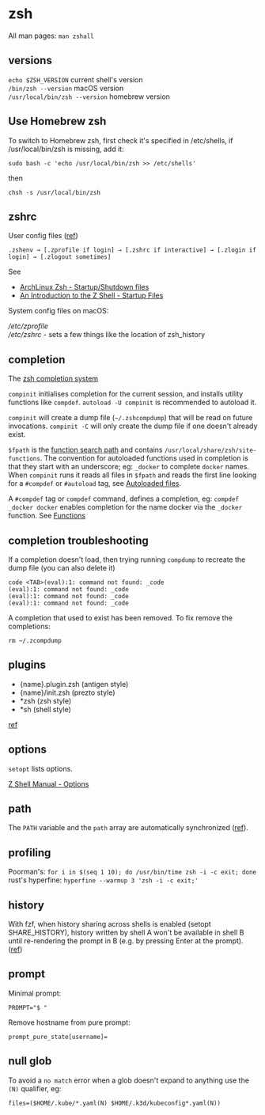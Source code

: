 # zsh

All man pages: `man zshall`

## versions

`echo $ZSH_VERSION` current shell's version  
`/bin/zsh --version` macOS version  
`/usr/local/bin/zsh --version` homebrew version

## Use Homebrew zsh

To switch to Homebrew zsh, first check it's specified in /etc/shells, if /usr/local/bin/zsh is missing, add it:

```
sudo bash -c 'echo /usr/local/bin/zsh >> /etc/shells'
```

then

```
chsh -s /usr/local/bin/zsh
```

## zshrc

User config files ([ref](https://unix.stackexchange.com/questions/71253/what-should-shouldnt-go-in-zshenv-zshrc-zlogin-zprofile-zlogout))

```
.zshenv → [.zprofile if login] → [.zshrc if interactive] → [.zlogin if login] → [.zlogout sometimes]
```

See

- [ArchLinux Zsh - Startup/Shutdown files](https://wiki.archlinux.org/index.php/Zsh#Startup/Shutdown_files)
- [An Introduction to the Z Shell - Startup Files](http://zsh.sourceforge.net/Intro/intro_3.html)

System config files on macOS:

_/etc/zprofile_  
_/etc/zshrc_ - sets a few things like the location of zsh_history

## completion

The [zsh completion system](http://zsh.sourceforge.net/Doc/Release/Completion-System.html)

`compinit` initialises completion for the current session, and installs utility functions like `compdef`. `autoload -U compinit` is recommended to autoload it.

`compinit` will create a dump file (`~/.zshcompdump`) that will be read on future invocations. `compinit -C` will only create the dump file if one doesn't already exist.

`$fpath` is the [function search path](http://zsh.sourceforge.net/Doc/Release/Functions.html) and contains `/usr/local/share/zsh/site-functions`. The convention for autoloaded functions used in completion is that they start with an underscore; eg: `_docker` to complete `docker` names. When `compinit` runs it reads all files in `$fpath` and reads the first line looking for a `#compdef` or `#autoload` tag, see [Autoloaded files](http://zsh.sourceforge.net/Doc/Release/Completion-System.html#Autoloaded-files).

A `#compdef` tag or `compdef` command, defines a completion, eg: `compdef _docker docker` enables completion for the name docker via the `_docker` function. See [Functions](http://zsh.sourceforge.net/Doc/Release/Completion-System.html#Functions-2)

## completion troubleshooting

If a completion doesn't load, then trying running `compdump` to recreate the dump file (you can also delete it)

```
code <TAB>(eval):1: command not found: _code
(eval):1: command not found: _code
(eval):1: command not found: _code
(eval):1: command not found: _code
```

A completion that used to exist has been removed.
To fix remove the completions:

```
rm ~/.zcompdump
```

## plugins

- {name}.plugin.zsh (antigen style)
- {name}/init.zsh (prezto style)
- \*zsh (zsh style)
- \*sh (shell style)

[ref](https://github.com/jedahan/zr/pull/29/files)

## options

`setopt` lists options.

[Z Shell Manual - Options](http://zsh.sourceforge.net/Doc/Release/Options.html)

## path

The `PATH` variable and the `path` array are automatically synchronized ([ref](https://wiki.archlinux.org/index.php/Zsh#Configuring_$PATH)).

## profiling

Poorman's: `for i in $(seq 1 10); do /usr/bin/time zsh -i -c exit; done`
rust's hyperfine: `hyperfine --warmup 3 'zsh -i -c exit;'`

## history

With fzf, when history sharing across shells is enabled (setopt SHARE_HISTORY), history written by shell A won't be available in shell B until re-rendering the prompt in B (e.g. by pressing Enter at the prompt). ([ref](https://github.com/junegunn/fzf/pull/2251))

## prompt

Minimal prompt:

```
PROMPT="$ "
```

Remove hostname from pure prompt:

```
prompt_pure_state[username]=
```

## null glob

To avoid a `no match` error when a glob doesn't expand to anything use the `(N)` qualifier, eg:

```
files=($HOME/.kube/*.yaml(N) $HOME/.k3d/kubeconfig*.yaml(N))
```
